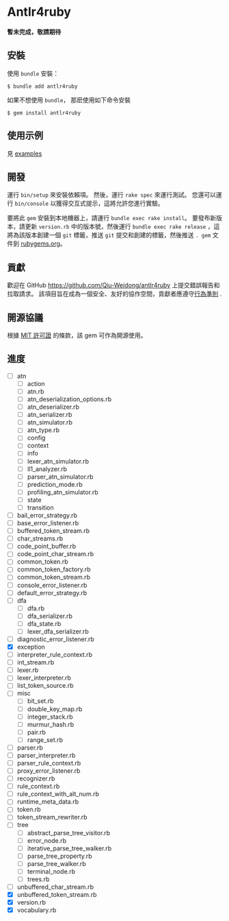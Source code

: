 # Antlr4ruby

**暫未完成，敬請期待**

## 安裝
使用 `bundle` 安裝：
```
$ bundle add antlr4ruby
```
如果不想使用 `bundle`， 那麽使用如下命令安裝
```
$ gem install antlr4ruby
```

## 使用示例
見 [examples](examples)

## 開發

運行 `bin/setup` 來安裝依賴項。 然後，運行 `rake spec` 來運行測試。 您還可以運行 `bin/console` 以獲得交互式提示，這將允許您進行實驗。

要將此 `gem` 安裝到本地機器上，請運行 `bundle exec rake install`。 要發布新版本，請更新 `version.rb` 中的版本號，然後運行 `bundle exec rake release` ，這將為該版本創建一個 `git` 標籤，推送 `git` 提交和創建的標籤，然後推送 `. gem` 文件到 [rubygems.org](https://rubygems.org)。

## 貢獻

歡迎在 GitHub https://github.com/Qiu-Weidong/antlr4ruby 上提交錯誤報告和拉取請求。 該項目旨在成為一個安全、友好的協作空間，貢獻者應遵守[行為準則](https://github.com/Qiu-Weidong/antlr4ruby/blob/master/CODE_OF_CONDUCT.md) .

## 開源協議

根據 [MIT 許可證](https://opensource.org/licenses/MIT) 的條款，該 gem 可作為開源使用。

## 進度
- [ ] atn
  - [ ] action
  - [ ] atn.rb
  - [ ] atn_deserialization_options.rb
  - [ ] atn_deserializer.rb
  - [ ] atn_serializer.rb
  - [ ] atn_simulator.rb
  - [ ] atn_type.rb
  - [ ] config
  - [ ] context
  - [ ] info
  - [ ] lexer_atn_simulator.rb
  - [ ] ll1_analyzer.rb
  - [ ] parser_atn_simulator.rb
  - [ ] prediction_mode.rb
  - [ ] profiling_atn_simulator.rb
  - [ ] state
  - [ ] transition
- [ ] bail_error_strategy.rb
- [ ] base_error_listener.rb
- [ ] buffered_token_stream.rb
- [ ] char_streams.rb
- [ ] code_point_buffer.rb
- [ ] code_point_char_stream.rb
- [ ] common_token.rb
- [ ] common_token_factory.rb
- [ ] common_token_stream.rb
- [ ] console_error_listener.rb
- [ ] default_error_strategy.rb
- [ ] dfa
  - [ ] dfa.rb
  - [ ] dfa_serializer.rb
  - [ ] dfa_state.rb
  - [ ] lexer_dfa_serializer.rb
- [ ] diagnostic_error_listener.rb
- [x] exception
- [ ] interpreter_rule_context.rb
- [ ] int_stream.rb
- [ ] lexer.rb
- [ ] lexer_interpreter.rb
- [ ] list_token_source.rb
- [ ] misc
  - [ ] bit_set.rb
  - [ ] double_key_map.rb
  - [ ] integer_stack.rb
  - [ ] murmur_hash.rb
  - [ ] pair.rb
  - [ ] range_set.rb
- [ ] parser.rb
- [ ] parser_interpreter.rb
- [ ] parser_rule_context.rb
- [ ] proxy_error_listener.rb
- [ ] recognizer.rb
- [ ] rule_context.rb
- [ ] rule_context_with_alt_num.rb
- [ ] runtime_meta_data.rb
- [ ] token.rb
- [ ] token_stream_rewriter.rb
- [ ] tree
  - [ ] abstract_parse_tree_visitor.rb
  - [ ] error_node.rb
  - [ ] iterative_parse_tree_walker.rb
  - [ ] parse_tree_property.rb
  - [ ] parse_tree_walker.rb
  - [ ] terminal_node.rb
  - [ ] trees.rb
- [ ] unbuffered_char_stream.rb
- [x] unbuffered_token_stream.rb
- [x] version.rb
- [x] vocabulary.rb